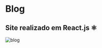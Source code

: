 <h1>Blog </h1>
<h2>Site realizado em React.js ⚛️</h2>

![blog](https://user-images.githubusercontent.com/79226722/167202578-ce24d083-ad0e-4f91-a674-b09719972076.png)
